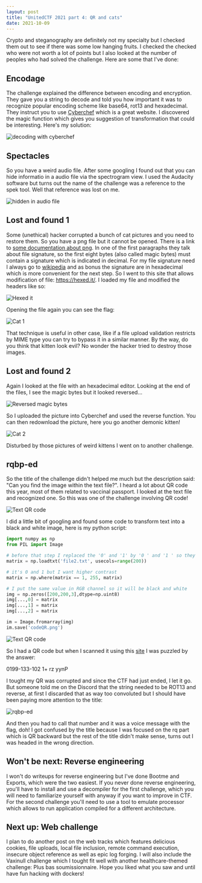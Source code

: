 ```yaml
---
layout: post
title: "UnitedCTF 2021 part 4: QR and cats"
date: 2021-10-09
---
```


Crypto and steganography are definitely not my specialty but I checked them out to see if there was some low hanging fruits. I checked the checked who were not worth a lot of points but I also looked at the number of peoples who had solved the challenge. Here are some that I've done:

## Encodage

The challenge explained the difference between encoding and encryption. They gave you a string to decode and told you how important it was to recognize popular encoding scheme like base64, rot13 and hexadecimal. They instruct you to use [Cyberchef](https://gchq.github.io/CyberChef/) which is a great website. I discovered the magic function which gives you suggestion of transformation that could be interesting. Here's my solution:

![decoding with cyberchef](/assets/images/unitedctf2021/cyberchef-encodage.png)

## Spectacles

So you have a weird audio file. After some googling I found out that you can hide informatio in a audio file via the spectrogram view. I used the Audacity software but turns out the name of the challenge was a reference to the spek tool. Well that reference was lost on me.

![hidden in audio file](/assets/images/unitedctf2021/audacity.png)

## Lost and found 1

Some (unethical) hacker corrupted a bunch of cat pictures and you need to restore them. So you have a png file but it cannot be opened. There is a link to [some documentation about png](http://www.libpng.org/pub/png/spec/1.2/PNG-Structure.html). In one of the first paragraphs they talk about file signature, so the first eight bytes (also called magic bytes) must contain a signature which is indicated in decimal. For my file signature need I always go to [wikipedia](https://en.wikipedia.org/wiki/List_of_file_signatures) and as bonus the signature are in hexadecimal which is more convenient for the next step. So I went to this site that allows modification of file: https://hexed.it/. I loaded my file and modified the headers like so:

![Hexed it](/assets/images/unitedctf2021/lost-found-hexed-it.png)

Opening the file again you can see the flag:

![Cat 1](/assets/images/unitedctf2021/chat1.png)

That technique is useful in other case, like if a file upload validation restricts by MIME type you can try to bypass it in a similar manner. By the way, do you think that kitten look evil? No wonder the hacker tried to destroy those images.

## Lost and found 2

Again I looked at the file with an hexadecimal editor. Looking at the end of the files, I see the magic bytes but it looked reversed... 

![Reversed magic bytes](/assets/images/unitedctf2021/lost-found-reversed-hex.png)

So I uploaded the picture into Cyberchef and used the reverse function. You can then redownload the picture, here you go another demonic kitten!

![Cat 2](/assets/images/unitedctf2021/chat2.png)

Disturbed by those pictures of weird kittens I went on to another challenge.

## rqbp-ed

So the title of the challenge didn't helped me much but the description said: "Can you find the image within the text file?". I heard a lot about QR code this year, most of them related to vaccinal passport. I looked at the text file and recognized one. So this was one of the challenge involving QR code! 

![Text QR code](/assets/images/unitedctf2021/text-qr-code.png)

I did a little bit of googling and found some code to transform text into a black and white image, here is my python script:

````python
import numpy as np
from PIL import Image

# before that step I replaced the '0' and '1' by '0 ' and '1 ' so they were delimited by spaces
matrix = np.loadtxt('file2.txt', usecols=range(200))

# it's 0 and 1 but I want higher contrast
matrix = np.where(matrix == 1, 255, matrix)

# I put the same value in RGB channel so it will be black and white
img = np.zeros([200,200,3],dtype=np.uint8)
img[...,0] = matrix
img[...,1] = matrix
img[...,2] = matrix

im = Image.fromarray(img) 
im.save('codeQR.png')
````

![Text QR code](/assets/images/unitedctf2021/qr-code.png)

So I had a QR code but when I scanned it using this [site](https://webqr.com/index.html) I was puzzled by the answer:

0199-133-102 1+ rz yynP

I tought my QR was corrupted and since the CTF had just ended, I let it go. But someone told me on the Discord that the string needed to be ROT13 and reverse, at first I discarded that as way too convoluted but I should have been paying more attention to the title:

![rqbp-ed](/assets/images/unitedctf2021/rqbp-ed.png)

And then you had to call that number and it was a voice message with the flag, doh! I got confused by the title because I was focused on the rq part which is QR backward but the rest of the title didn't make sense, turns out I was headed in the wrong direction.

## Won't be next: Reverse engineering

I won't do writeups for reverse engineering but I've done Bootme and Exports, which were the two easiest. If you never done reverse engineering, you'll have to install and use a decompiler for the first challenge, which you will need to familiarize yourself with anyway if you want to improve in CTF. For the second challenge you'll need to use a tool to emulate processor which allows to run application compiled for a different architecture.

## Next up: Web challenge

I plan to do another post on the web tracks which features delicious cookies, file uploads, local file inclusion, remote command execution, insecure object reference as well as epic log forging. I will also include the Vaxinull challenge which I tought fit well with another healthcare-themed challenge: Plus bas soumissionnaire. Hope you liked what you saw and until have fun hacking with dockers!
